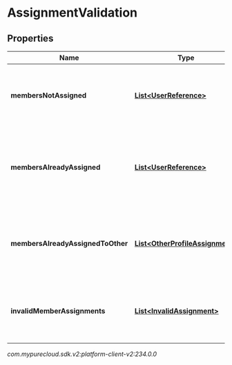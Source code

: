 # AssignmentValidation


## Properties

| Name | Type | Description | Notes |
| ------------ | ------------- | ------------- | ------------- |
| **membersNotAssigned** | [**List&lt;UserReference&gt;**](UserReference) | The list of users that are not assigned to any custom performance profile |  [optional] |
| **membersAlreadyAssigned** | [**List&lt;UserReference&gt;**](UserReference) | The list of users that are already assigned to the requesting custom performance profile |  [optional] |
| **membersAlreadyAssignedToOther** | [**List&lt;OtherProfileAssignment&gt;**](OtherProfileAssignment) | The list of users that are already assigned to other custom performance profiles |  [optional] |
| **invalidMemberAssignments** | [**List&lt;InvalidAssignment&gt;**](InvalidAssignment) | The list of user id that are invalid for the gamfication service to handle |  [optional] |




_com.mypurecloud.sdk.v2:platform-client-v2:234.0.0_
